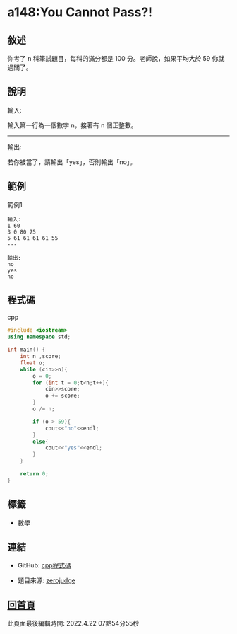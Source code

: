 # a148:You Cannot Pass?!

## 敘述

你考了 n 科筆試題目，每科的滿分都是 100 分。老師說，如果平均大於 59 你就過關了。
								

## 說明

輸入:

輸入第一行為一個數字 n，接著有 n 個正整數。

---

輸出:

若你被當了，請輸出「yes」，否則輸出「no」。

## 範例
範例1

```
輸入:
1 60
3 0 80 75
5 61 61 61 61 55
---

輸出:
no
yes
no

```

## 程式碼
cpp

```cpp
#include <iostream>
using namespace std;

int main() {
    int n ,score;
    float o;
    while (cin>>n){
        o = 0;
        for (int t = 0;t<n;t++){
            cin>>score;
            o += score;
        }
        o /= n;

        if (o > 59){
            cout<<"no"<<endl;
        }
        else{
            cout<<"yes"<<endl;
        }
    }

    return 0;
}


```

## 標籤
- 數學


## 連結
- GitHub: [cpp程式碼](https://github.com/henryleecode23/solve_record/blob/main/zerojudge/a148/main.cpp)


- 題目來源: [zerojudge](https://zerojudge.tw/ShowProblem?problemid=a148)

## [回首頁](https://henryleecode23.github.io/solve_record/)

此頁面最後編輯時間: 2022.4.22 07點54分55秒
